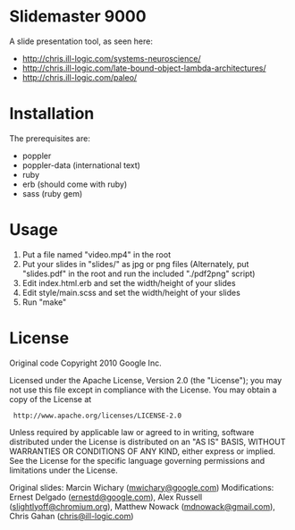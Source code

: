 # Slidemaster 9000

A slide presentation tool, as seen here:

  * http://chris.ill-logic.com/systems-neuroscience/
  * http://chris.ill-logic.com/late-bound-object-lambda-architectures/
  * http://chris.ill-logic.com/paleo/

# Installation

The prerequisites are:
  * poppler
  * poppler-data (international text)
  * ruby
  * erb (should come with ruby)
  * sass (ruby gem)

# Usage

  1. Put a file named "video.mp4" in the root
  2. Put your slides in "slides/" as jpg or png files
    (Alternately, put "slides.pdf" in the root and run the included "./pdf2png" script)
  3. Edit index.html.erb and set the width/height of your slides
  4. Edit style/main.scss and set the width/height of your slides
  5. Run "make"

# License

Original code Copyright 2010 Google Inc.

  Licensed under the Apache License, Version 2.0 (the "License");
  you may not use this file except in compliance with the License.
  You may obtain a copy of the License at
 
     http://www.apache.org/licenses/LICENSE-2.0
 
  Unless required by applicable law or agreed to in writing, software
  distributed under the License is distributed on an "AS IS" BASIS,
  WITHOUT WARRANTIES OR CONDITIONS OF ANY KIND, either express or implied.
  See the License for the specific language governing permissions and
  limitations under the License.
 
  Original slides: Marcin Wichary (mwichary@google.com)
  Modifications: Ernest Delgado (ernestd@google.com), Alex Russell (slightlyoff@chromium.org), Matthew Nowack (mdnowack@gmail.com), Chris Gahan (chris@ill-logic.com)